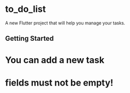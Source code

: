 # to_do_list

A new Flutter project that will help you manage your tasks.

## Getting Started

# You can add a new task 
# fields must not be empty!

